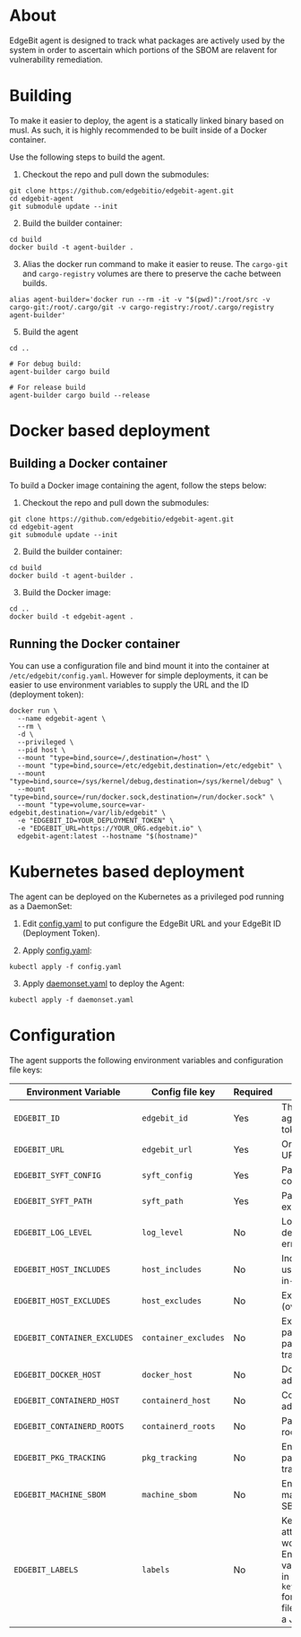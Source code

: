 # About

EdgeBit agent is designed to track what packages are actively used by the system in order to ascertain which portions of the SBOM are relavent for vulnerability remediation.

# Building

To make it easier to deploy, the agent is a statically linked binary based on musl. As such, it is highly recommended to be built inside of a Docker container.

Use the following steps to build the agent.

1. Checkout the repo and pull down the submodules:
```
git clone https://github.com/edgebitio/edgebit-agent.git
cd edgebit-agent
git submodule update --init
```

2. Build the builder container:
```
cd build
docker build -t agent-builder .
```

3. Alias the docker run command to make it easier to reuse. The `cargo-git` and `cargo-registry` volumes are there to preserve the cache between builds.
```
alias agent-builder='docker run --rm -it -v "$(pwd)":/root/src -v cargo-git:/root/.cargo/git -v cargo-registry:/root/.cargo/registry agent-builder'
```

5. Build the agent
```
cd ..

# For debug build:
agent-builder cargo build

# For release build
agent-builder cargo build --release
```

# Docker based deployment

## Building a Docker container

To build a Docker image containing the agent, follow the steps below:

1. Checkout the repo and pull down the submodules:
```
git clone https://github.com/edgebitio/edgebit-agent.git
cd edgebit-agent
git submodule update --init
```

2. Build the builder container:
```
cd build
docker build -t agent-builder .
```

3. Build the Docker image:
```
cd ..
docker build -t edgebit-agent .
```

## Running the Docker container

You can use a configuration file and bind mount it into the container at `/etc/edgebit/config.yaml`.
However for simple deployments, it can be easier to use environment variables to supply the URL and the ID (deployment token):

```
docker run \
  --name edgebit-agent \
  --rm \
  -d \
  --privileged \
  --pid host \
  --mount "type=bind,source=/,destination=/host" \
  --mount "type=bind,source=/etc/edgebit,destination=/etc/edgebit" \
  --mount "type=bind,source=/sys/kernel/debug,destination=/sys/kernel/debug" \
  --mount "type=bind,source=/run/docker.sock,destination=/run/docker.sock" \
  --mount "type=volume,source=var-edgebit,destination=/var/lib/edgebit" \
  -e "EDGEBIT_ID=YOUR_DEPLOYMENT_TOKEN" \
  -e "EDGEBIT_URL=https://YOUR_ORG.edgebit.io" \
  edgebit-agent:latest --hostname "$(hostname)"
```

# Kubernetes based deployment

The agent can be deployed on the Kubernetes as a privileged pod running as a DaemonSet:

1. Edit [config.yaml](dist/kube/config.yaml) to put configure the EdgeBit URL and your EdgeBit ID (Deployment Token).

2. Apply [config.yaml](dist/kube/config.yaml):
```
kubectl apply -f config.yaml
```

3. Apply [daemonset.yaml](dist/kube/daemonset.yaml) to deploy the Agent:
```
kubectl apply -f daemonset.yaml
```

# Configuration
The agent supports the following environment variables and configuration file keys:

| Environment Variable         | Config file key      | Required | Description                                   | Default value
| ---------------------------- | -------------------- | -------- |---------------------------------------------- | -------------
| `EDGEBIT_ID`                 | `edgebit_id`         | Yes      | The EdgeBit node agent deployment token       |
| `EDGEBIT_URL`                | `edgebit_url`        | Yes      | Org specific EdgeBit URL                      |
| `EDGEBIT_SYFT_CONFIG`        | `syft_config`        | Yes      | Path to the Syft config file                  |
| `EDGEBIT_SYFT_PATH`          | `syft_path`          | Yes      | Path to the Syft executable                   |
| `EDGEBIT_LOG_LEVEL`          | `log_level`          | No       | Log level: trace, debug, info, warn, error    | `info`
| `EDGEBIT_HOST_INCLUDES`      | `host_includes`      | No       | Included host paths used for package-in-use tracking | `/bin, /lib, /lib32, /lib64, /libx32, /opt, /sbin, /usr`
| `EDGEBIT_HOST_EXCLUDES`      | `host_excludes`      | No       | Excluded host paths (overides includes)       |
| `EDGEBIT_CONTAINER_EXCLUDES` | `container_excludes` | No       | Excluded container paths used for package-in-use tracking | All volumes mounted into the container
| `EDGEBIT_DOCKER_HOST`        | `docker_host`        | No       | Docker socket address                         | `unix:///run/docker.sock`
| `EDGEBIT_CONTAINERD_HOST`    | `containerd_host`    | No       | Containerd socket address                     |
| `EDGEBIT_CONTAINERD_ROOTS`   | `containerd_roots`   | No       | Path to container root filesystems            | `/run/containerd/io.containerd.runtime.v2.task/k8s.io/`
| `EDGEBIT_PKG_TRACKING`       | `pkg_tracking`       | No       | Enable/disable package-in-use tracking        | yes
| `EDGEBIT_MACHINE_SBOM`       | `machine_sbom`       | No       | Enable/disable machine (host) SBOM generation | yes
| `EDGEBIT_LABELS`             | `labels`             | No       | Key/value labels to attach to the workloads. Environment variable should be in `key1=val1;key2=val2` format. The config file value should be a JSON object. |
